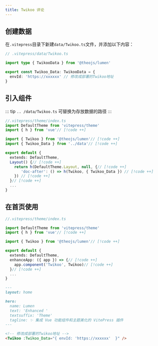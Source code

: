 ```yaml
---
title: Twikoo 评论
---
```


<Links
  :items="[
    {
      name: '如何部署请查看 Twikoo 文档',
      image: 'https://twikoo.js.org/twikoo-logo-home.png',
      desc: '一个简洁、安全、免费的静态网站评论系统。',
      link: 'https://twikoo.js.org/quick-start.html'
    }
  ]"
/>

## 创建数据

在`.vitepress`目录下新建`data/Twikoo.ts`文件，并添加以下内容：

```ts
// .vitepress/data/Twikoo.ts

import type { TwikooData } from '@theojs/lumen'

export const Twikoo_Data: TwikooData = {
  envId: 'https://xxxxxx' // 修改成部署的Twikoo地址
}
```

## 引入组件

::: tip
`.. /data/Twikoo.ts` 可替换为存放数据的路径
:::

```ts
//.vitepress/theme/index.ts
import DefaultTheme from 'vitepress/theme'
import { h } from 'vue'// [!code ++]

import { Twikoo } from '@theojs/lumen'// [!code ++]
import { Twikoo_Data } from '../data'// [!code ++]

export default {
  extends: DefaultTheme,
  Layout() {// [!code ++]
    return h(DefaultTheme.Layout, null, {// [!code ++]
       'doc-after': () => h(Twikoo, { Twikoo_Data }) // [!code ++]
    }) // [!code ++]
  }// [!code ++]
  ...
}
```

## 在首页使用

```ts
//.vitepress/theme/index.ts

import DefaultTheme from 'vitepress/theme'
import { h } from 'vue'// [!code ++]

import { Twikoo } from '@theojs/lumen'// [!code ++]

export default {
  extends: DefaultTheme,
  enhanceApp: ({ app }) => {// [!code ++]
    app.component('Twikoo', Twikoo)// [!code ++]
  }// [!code ++]
  ...
}
```

```md
---
layout: home

hero:
  name: Lumen
  text: 'Enhanced '
  textsuffix: 'Theme'
  tagline: ✨ 集成 Vue 功能组件和主题美化的 VitePress 插件
---

<!-- 修改成部署的Twikoo地址 -->
<Twikoo :Twikoo_Data="{ envId: 'https://xxxxxx'  }" />
```
